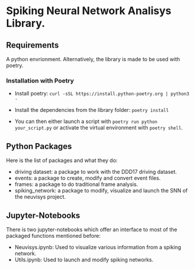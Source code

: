 # Spiking Neural Network Analisys Library.

## Requirements

A python envrionment.
Alternatively, the library is made to be used with poetry.

### Installation with Poetry

- Install poetry:
``curl -sSL https://install.python-poetry.org | python3 -``

- Install the dependencies from the library folder:
``poetry install``

- You can then either launch a script with ``poetry run python your_script.py`` or activate the virtual environment with ``poetry shell``.

## Python Packages

Here is the list of packages and what they do:

- driving dataset: a package to work with the DDD17 driving dataset.
- events: a package to create, modify and convert event files.
- frames: a package to do traditional frame analysis.
- spiking_network: a package to modify, visualize and launch the SNN of the neuvisys project.

## Jupyter-Notebooks

There is two jupyter-notebooks which offer an interface to most of the packaged functions mentioned before:

- Neuvisys.ipynb: Used to visualize various information from a spiking network.
- Utils.ipynb: Used to launch and modify spiking networks.
